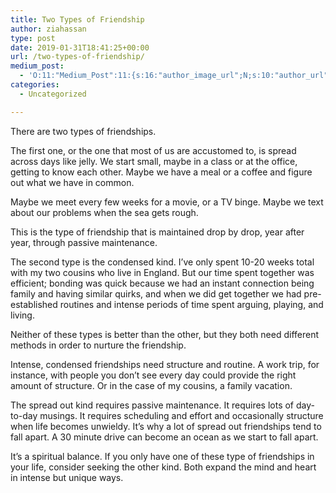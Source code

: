 ```yaml
---
title: Two Types of Friendship
author: ziahassan
type: post
date: 2019-01-31T18:41:25+00:00
url: /two-types-of-friendship/
medium_post:
  - 'O:11:"Medium_Post":11:{s:16:"author_image_url";N;s:10:"author_url";N;s:11:"byline_name";N;s:12:"byline_email";N;s:10:"cross_link";N;s:2:"id";N;s:21:"follower_notification";N;s:7:"license";N;s:14:"publication_id";N;s:6:"status";N;s:3:"url";N;}'
categories:
  - Uncategorized

---
```

There are two types of friendships.

The first one, or the one that most of us are accustomed to, is spread across days like jelly. We start small, maybe in a class or at the office, getting to know each other. Maybe we have a meal or a coffee and figure out what we have in common. 

Maybe we meet every few weeks for a movie, or a TV binge. Maybe we text about our problems when the sea gets rough. 

This is the type of friendship that is maintained drop by drop, year after year, through passive maintenance. 

The second type is the condensed kind. I&#8217;ve only spent 10-20 weeks total with my two cousins who live in England. But our time spent together was efficient; bonding was quick because we had an instant connection being family and having similar quirks, and when we did get together we had pre-established routines and intense periods of time spent arguing, playing, and living.

Neither of these types is better than the other, but they both need different methods in order to nurture the friendship.

Intense, condensed friendships need structure and routine. A work trip, for instance, with people you don&#8217;t see every day could provide the right amount of structure. Or in the case of my cousins, a family vacation. 

The spread out kind requires passive maintenance. It requires lots of day-to-day musings. It requires scheduling and effort and occasionally structure when life becomes unwieldy. It&#8217;s why a lot of spread out friendships tend to fall apart. A 30 minute drive can become an ocean as we start to fall apart.

It&#8217;s a spiritual balance. If you only have one of these type of friendships in your life, consider seeking the other kind. Both expand the mind and heart in intense but unique ways.